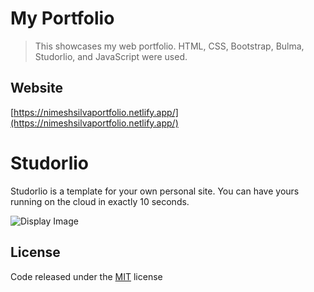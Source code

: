 <!-- @format -->

# My Portfolio

> This showcases my web portfolio. HTML, CSS, Bootstrap, Bulma, Studorlio, and JavaScript were used.

## Website

[https://nimeshsilvaportfolio.netlify.app/](https://nimeshsilvaportfolio.netlify.app/)

# Studorlio

Studorlio is a template for your own personal site. You can have yours running on the cloud in exactly 10 seconds.

![Display Image](https://raw.githubusercontent.com/helfi92/studorlio/master/assets/img/studorlio.png)

## License

Code released under the [MIT](https://github.com/helfi92/studorlio/blob/master/LICENSE) license
